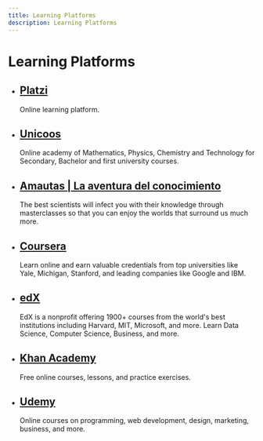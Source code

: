 ```yaml
---
title: Learning Platforms
description: Learning Platforms
---
```


# Learning Platforms

- ## [Platzi](https://platzi.com/)
	Online learning platform.
- ## [Unicoos](https://www.unicoos.com/)
	Online academy of Mathematics, Physics, Chemistry and Technology for Secondary, Bachelor and first university courses.
- ## [Amautas | La aventura del conocimiento](https://amautas.com/)
	The best scientists will infect you with their knowledge through masterclasses so that you can enjoy the worlds that surround us much more.
- ## [Coursera](https://www.coursera.org)
	Learn online and earn valuable credentials from top universities like Yale, Michigan, Stanford, and leading companies like Google and IBM.
- ## [edX](https://www.edx.org/)
	EdX is a nonprofit offering 1900+ courses from the world's best institutions including Harvard, MIT, Microsoft, and more. Learn Data Science, Computer Science, Business, and more.
- ## [Khan Academy](https://www.khanacademy.org/)
	Free online courses, lessons, and practice exercises.
- ## [Udemy](https://www.udemy.com/)
	Online courses on programming, web development, design, marketing, business, and more.